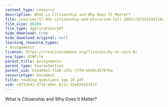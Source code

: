 ```yaml
---
content_type: resource
description: What is Citizenship and Why Does It Matter?
file: /courses/17-042-citizenship-and-pluralism-fall-2003/c8733543d716ebecb21c52e02e15161f_reading_questions_sep_10.pdf
file_size: 86269
file_type: application/pdf
hide_download: true
hide_download_original: null
learning_resource_types:
- Assignments
license: https://creativecommons.org/licenses/by-nc-sa/4.0/
ocw_type: OCWFile
parent_title: Assignments
parent_type: CourseSection
parent_uid: b42469e3-f1d8-c55c-73f0-eb49c457076a
resourcetype: Document
title: reading_questions_sep_10.pdf
uid: c8733543-d716-ebec-b21c-52e02e15161f
---
```

What is Citizenship and Why Does It Matter?